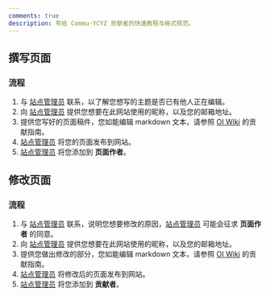 ```yaml
---
comments: true
description: 写给 Commu-YCYZ 贡献者的快速教程与格式规范。
---
```


## 撰写页面

### 流程

1. 与 [站点管理员](mailto:yangzheh22@mails.tsinghua.edu.cn) 联系，以了解您想写的主题是否已有他人正在编辑。
2. 向 [站点管理员](mailto:yangzheh22@mails.tsinghua.edu.cn) 提供您想要在此网站使用的昵称，以及您的邮箱地址。
3. 提供您写好的页面稿件，您如能编辑 markdown 文本，请参照 [OI Wiki](https://oi-wiki.org/) 的贡献指南。
4. [站点管理员](mailto:yangzheh22@mails.tsinghua.edu.cn) 将您的页面发布到网站。
5. [站点管理员](mailto:yangzheh22@mails.tsinghua.edu.cn) 将您添加到 **页面作者**。

## 修改页面

### 流程

1. 与 [站点管理员](mailto:yangzheh22@mails.tsinghua.edu.cn) 联系，说明您想要修改的原因，[站点管理员](mailto:yangzheh22@mails.tsinghua.edu.cn) 可能会征求 **页面作者** 的同意。
2. 向 [站点管理员](mailto:yangzheh22@mails.tsinghua.edu.cn) 提供您想要在此网站使用的昵称，以及您的邮箱地址。
3. 提供您做出修改的部分，您如能编辑 markdown 文本，请参照 [OI Wiki](https://oi-wiki.org/) 的贡献指南。
4. [站点管理员](mailto:yangzheh22@mails.tsinghua.edu.cn) 将修改后的页面发布到网站。
5. [站点管理员](mailto:yangzheh22@mails.tsinghua.edu.cn) 将您添加到 **贡献者**。
